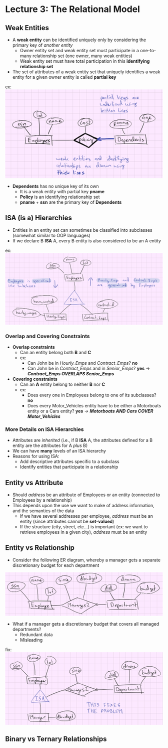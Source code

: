 # Lecture 3: The Relational Model

## Weak Entities

- A **weak entity** can be identified uniquely only by considering the primary key of *another entity*
  - Owner entity set and weak entity set must participate in a one-to-many relationship set (one owner, many weak entities)
  - Weak entity set must have total participation in this **identifying relationship set**
- The set of attributes of a weak entity set that uniquely identifies a weak entity for a given owner entity is called **partial key**

ex:
![Weak Entities](./assets/img7.png)

- **Dependents** has no unique key of its own
  - It is a weak entity with partial key **pname**
  - **Policy** is an identifying relationship set
  - **pname** + **ssn** are the primary key of **Dependents**

## ISA (is a) Hierarchies

- Entities in an entity set can sometimes be classified into subclasses (somewhat similar to OOP languages)
- If we declare B **ISA** A, every B entity is also considered to be an A entity

ex:
![ISA Hierarchies](./assets/img8.png)

### Overlap and Covering Constraints

- **Overlap constraints**
  - Can an entity belong both **B** and **C**
  - ex:
    - Can John be in *Hourly_Emps* and *Contract_Emps*? **no**
    - Can John be in *Contract_Emps* and in *Senior_Emps*? **yes** &rarr; ***Contract_Emps OVERLAPS Senior_Emps***
- **Covering constraints**
  - Can an **A** entity belong to neither **B** nor **C**
  - ex:
    - Does every one in Employees belong to one of its subclasses? **no**
    - Does every Motor_Vehicles entity have to be either a Motorboats entity or a Cars entity? **yes** &rarr; ***Motorboats AND Cars COVER Motor_Vehicles***

### More Details on ISA Hierarchies

- Attributes are *inherited* (i.e., if B **ISA** A, the attributes defined for a B entity are the attributes for A *plus* B)
- We can have **many** levels of an ISA hierarchy
- Reasons for using ISA:
  - Add descriptive attributes specific to a subclass
  - Identify entities that participate in a relationship

## Entity vs Attribute

- Should *address* be an attribute of Employees or an entity (connected to Employees by a relationship)
- This depends upon the use we want to make of address information, and the semantics of the data
  - If we have several addresses per employee, *address* must be an entity (since attributes cannot be **set-valued**)
  - If the structure (city, street, etc...) is important (ex: we want to retrieve employees in a given city), *address* must be an entity

## Entity vs Relationship

- Consider the following ER diagram, whereby a manager gets a separate discretionary budget for each department

![Entity vs Relationship Diagram](./assets/img9.png)

- What if a manager gets a discretionary budget that covers all managed departments?
  - Redundant data
  - Misleading

fix:
![Entity vs Relationship Diagram Fix](./assets/img10.png)

## Binary vs Ternary Relationships
